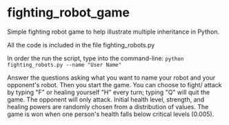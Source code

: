 # fighting_robot_game
Simple fighting robot game to help illustrate multiple inheritance in Python. 

All the code is included in the file fighting_robots.py

In order the run the script, type into the command-line: 
```python fighting_robots.py --name "User Name"```

Answer the questions asking what you want to name your robot and your opponent's robot. Then you start the game. You can choose to fight/ attack by typing "F" or healing yourself "H" every turn; typing "Q" will quit the game. The opponent will only attack. Initial health level, strength, and healing powers are randomly chosen from a distribution of values. The game is won when one person's health falls below critical levels (0.005).
